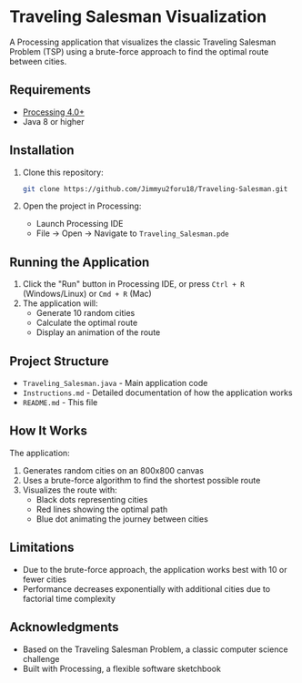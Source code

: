 # Traveling Salesman Visualization

A Processing application that visualizes the classic Traveling Salesman Problem (TSP) using a brute-force approach to find the optimal route between cities.

## Requirements
- [Processing 4.0+](https://processing.org/download)
- Java 8 or higher

## Installation

1. Clone this repository: 
    ```bash
    git clone https://github.com/Jimmyu2foru18/Traveling-Salesman.git
    ```

2. Open the project in Processing:
   - Launch Processing IDE
   - File -> Open -> Navigate to `Traveling_Salesman.pde`

## Running the Application

1. Click the "Run" button in Processing IDE, or press `Ctrl + R` (Windows/Linux) or `Cmd + R` (Mac)
2. The application will:
   - Generate 10 random cities
   - Calculate the optimal route
   - Display an animation of the route

## Project Structure

- `Traveling_Salesman.java` - Main application code
- `Instructions.md` - Detailed documentation of how the application works
- `README.md` - This file

## How It Works

The application:
1. Generates random cities on an 800x800 canvas
2. Uses a brute-force algorithm to find the shortest possible route
3. Visualizes the route with:
   - Black dots representing cities
   - Red lines showing the optimal path
   - Blue dot animating the journey between cities

## Limitations

- Due to the brute-force approach, the application works best with 10 or fewer cities
- Performance decreases exponentially with additional cities due to factorial time complexity

## Acknowledgments

- Based on the Traveling Salesman Problem, a classic computer science challenge
- Built with Processing, a flexible software sketchbook
